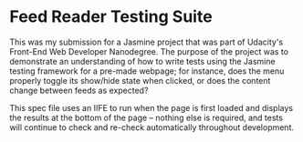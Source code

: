 # Feed Reader Testing Suite

This was my submission for a Jasmine project that was part of Udacity's Front-End Web Developer Nanodegree. The purpose of the project was to demonstrate an understanding of how to write tests using the Jasmine testing framework for a pre-made webpage; for instance, does the menu properly toggle its show/hide state when clicked, or does the content change between feeds as expected?

This spec file uses an IIFE to run when the page is first loaded and displays the results at the bottom of the page – nothing else is required, and tests will continue to check and re-check automatically throughout development.
